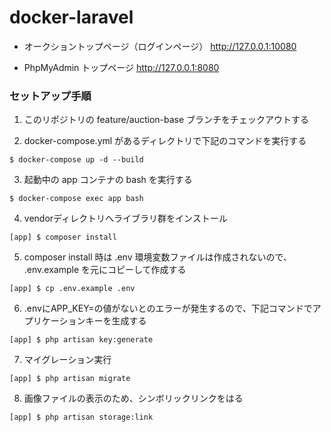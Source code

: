 # docker-laravel

- オークショントップページ（ログインページ）
http://127.0.0.1:10080

- PhpMyAdmin トップページ
http://127.0.0.1:8080

 ### セットアップ手順

1. このリポジトリの feature/auction-base ブランチをチェックアウトする

2. docker-compose.yml があるディレクトリで下記のコマンドを実行する
```
$ docker-compose up -d --build
```

3. 起動中の app コンテナの bash を実行する
```
$ docker-compose exec app bash
```

4. vendorディレクトリへライブラリ群をインストール
```
[app] $ composer install
```

5. composer install 時は .env 環境変数ファイルは作成されないので、 .env.example を元にコピーして作成する
```
[app] $ cp .env.example .env
```

6. .envにAPP_KEY=の値がないとのエラーが発生するので、下記コマンドでアプリケーションキーを生成する
```
[app] $ php artisan key:generate
```

7. マイグレーション実行
```
[app] $ php artisan migrate
```

8. 画像ファイルの表示のため、シンボリックリンクをはる
```
[app] $ php artisan storage:link
```
